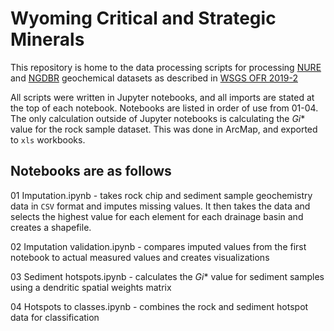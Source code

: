 # Wyoming Critical and Strategic Minerals

This repository is home to the data processing scripts for processing [NURE](https://mrdata.usgs.gov/nure/sediment/) and [NGDBR](https://mrdata.usgs.gov/ngdb/rock/) geochemical datasets as described in [WSGS OFR 2019-2](http://www.wsgs.wyo.gov/products/wsgs-2019-ofr-02.pdf)

All scripts were written in Jupyter notebooks, and all imports are stated at the top of each notebook. Notebooks are listed in order of use from 01-04. The only calculation outside of Jupyter notebooks is calculating the *Gi** value for the rock sample dataset. This was done in ArcMap, and exported to `xls` workbooks.

## Notebooks are as follows
01 Imputation.ipynb - takes rock chip and sediment sample geochemistry data in `CSV` format and imputes missing values. It then takes the data and selects the highest value for each element for each drainage basin and creates a shapefile. 

02 Imputation validation.ipynb - compares imputed values from the first notebook to actual measured values and creates visualizations

03 Sediment hotspots.ipynb - calculates the *Gi** value for sediment samples using a dendritic spatial weights matrix

04 Hotspots to classes.ipynb - combines the rock and sediment hotspot data for classification
